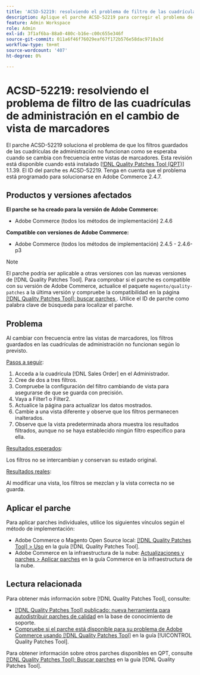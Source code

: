 ```yaml
---
title: 'ACSD-52219: resolviendo el problema de filtro de las cuadrículas de administración en el cambio de vista de marcadores'
description: Aplique el parche ACSD-52219 para corregir el problema de Adobe Commerce en el que los filtros guardados de las cuadrículas de administración no funcionan como se espera cuando se cambia con frecuencia entre vistas de marcadores.
feature: Admin Workspace
role: Admin
exl-id: 3f1af6ba-88a0-480c-b16e-c00c655e346f
source-git-commit: 011a6f46f76029eaf67f172b576e58dac9710a3d
workflow-type: tm+mt
source-wordcount: '407'
ht-degree: 0%

---
```


# ACSD-52219: resolviendo el problema de filtro de las cuadrículas de administración en el cambio de vista de marcadores

El parche ACSD-52219 soluciona el problema de que los filtros guardados de las cuadrículas de administración no funcionan como se esperaba cuando se cambia con frecuencia entre vistas de marcadores. Esta revisión está disponible cuando está instalado [[!DNL Quality Patches Tool (QPT)]](https://experienceleague.adobe.com/en/docs/commerce-operations/tools/quality-patches-tool/quality-patches-tool-to-self-serve-quality-patches) 1.1.39. El ID del parche es ACSD-52219. Tenga en cuenta que el problema está programado para solucionarse en Adobe Commerce 2.4.7.

## Productos y versiones afectados

**El parche se ha creado para la versión de Adobe Commerce:**

* Adobe Commerce (todos los métodos de implementación) 2.4.6

**Compatible con versiones de Adobe Commerce:**

* Adobe Commerce (todos los métodos de implementación) 2.4.5 - 2.4.6-p3

>[!NOTE]
>
>El parche podría ser aplicable a otras versiones con las nuevas versiones de [!DNL Quality Patches Tool]. Para comprobar si el parche es compatible con su versión de Adobe Commerce, actualice el paquete `magento/quality-patches` a la última versión y compruebe la compatibilidad en la página [[!DNL Quality Patches Tool]: buscar parches ](https://experienceleague.adobe.com/tools/commerce-quality-patches/index.html). Utilice el ID de parche como palabra clave de búsqueda para localizar el parche.

## Problema

Al cambiar con frecuencia entre las vistas de marcadores, los filtros guardados en las cuadrículas de administración no funcionan según lo previsto.

<u>Pasos a seguir</u>:

1. Acceda a la cuadrícula [!DNL Sales Order] en el Administrador.
1. Cree de dos a tres filtros.
1. Compruebe la configuración del filtro cambiando de vista para asegurarse de que se guarda con precisión.
1. Vaya a Filter1 o Filter2.
1. Actualice la página para actualizar los datos mostrados.
1. Cambie a una vista diferente y observe que los filtros permanecen inalterados.
1. Observe que la vista predeterminada ahora muestra los resultados filtrados, aunque no se haya establecido ningún filtro específico para ella.

<u>Resultados esperados</u>:

Los filtros no se intercambian y conservan su estado original.

<u>Resultados reales</u>:

Al modificar una vista, los filtros se mezclan y la vista correcta no se guarda.

## Aplicar el parche

Para aplicar parches individuales, utilice los siguientes vínculos según el método de implementación:

* Adobe Commerce o Magento Open Source local: [[!DNL Quality Patches Tool] > Uso](/help/tools/quality-patches-tool/usage.md) en la guía [!DNL Quality Patches Tool].
* Adobe Commerce en la infraestructura de la nube: [Actualizaciones y parches > Aplicar parches](https://experienceleague.adobe.com/docs/commerce-cloud-service/user-guide/develop/upgrade/apply-patches.html) en la guía Commerce en la infraestructura de la nube.

## Lectura relacionada

Para obtener más información sobre [!DNL Quality Patches Tool], consulte:

* [[!DNL Quality Patches Tool] publicado: nueva herramienta para autodistribuir parches de calidad](https://experienceleague.adobe.com/en/docs/commerce-operations/tools/quality-patches-tool/quality-patches-tool-to-self-serve-quality-patches) en la base de conocimiento de soporte.
* [Compruebe si el parche está disponible para su problema de Adobe Commerce usando [!DNL Quality Patches Tool]](/help/tools/quality-patches-tool/patches-available-in-qpt/check-patch-for-magento-issue-with-magento-quality-patches.md) en la guía [!UICONTROL Quality Patches Tool].


Para obtener información sobre otros parches disponibles en QPT, consulte [[!DNL Quality Patches Tool]: Buscar parches](https://experienceleague.adobe.com/tools/commerce-quality-patches/index.html) en la guía [!DNL Quality Patches Tool].
